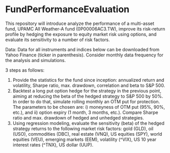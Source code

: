 # FundPerformanceEvaluation
This repository will introduce analyze the performance of a multi-asset fund, UPAMC All Weather-A fund (0P00006AC3.TW), improve its risk-return profile by hedging the exposure to equity market risk using options, and evaluate its sensitivity to a number of risk factors.

Data: Data for all instruments and indices below can be downloaded from Yahoo Finance (ticker in parenthesis). Consider monthly data frequency for the analysis and simulations.

3 steps as follows:
1. Provide the statistics for the fund since inception: annualized return and volatility, Sharpe ratio, max. drawdown, correlation and beta to S&P 500.
2. Backtest a long put option hedge for the strategy in the previous point, aiming at reducing the beta of the hedged strategy to S&P 500 by 50%. In order to do that, simulate rolling monthly an OTM put for protection. The parameters to be chosen are: i) moneyness of OTM put (95%, 90%, etc.), and ii) option expiry (1 month, 3 months, etc.). Compare Sharpe ratio and max. drawdown of hedged and unhedged strategies.
3. Using regression modeling, evaluate the sensitivity (beta) of the hedged strategy returns to the following market risk factors: gold (GLD), oil (USO), commodities (DBC), real estate (VNQ), US equities (SPY), world equities (VEU), emerging markets (EEM), volatility (^VIX), US 10 year interest rates (^TNX), US dollar (UUP).
